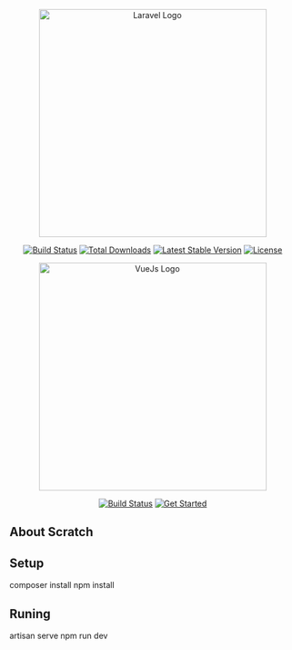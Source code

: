 <p align="center"><a href="https://laravel.com" target="_blank"><img src="https://raw.githubusercontent.com/laravel/art/master/logo-lockup/5%20SVG/2%20CMYK/1%20Full%20Color/laravel-logolockup-cmyk-red.svg" width="400" alt="Laravel Logo"></a></p>

<p align="center">
<a href="https://github.com/laravel/framework/actions"><img src="https://github.com/laravel/framework/workflows/tests/badge.svg" alt="Build Status"></a>
<a href="https://packagist.org/packages/laravel/framework"><img src="https://img.shields.io/packagist/dt/laravel/framework" alt="Total Downloads"></a>
<a href="https://packagist.org/packages/laravel/framework"><img src="https://img.shields.io/packagist/v/laravel/framework" alt="Latest Stable Version"></a>
<a href="https://packagist.org/packages/laravel/framework"><img src="https://img.shields.io/packagist/l/laravel/framework" alt="License"></a>
</p>

<p align="center"><a href="https://https://vuejs.org" target="_blank"><img src="https://avatars.githubusercontent.com/u/6128107" width="400" alt="VueJs Logo"></a></p>

<p align="center">
<a href="https://www.npmjs.com/package/vue"><img src="https://camo.githubusercontent.com/72bf57dfe6d4658e21dc36b0c1c2247edd7f0c81d0fd6513a72e419be917e9d5/68747470733a2f2f696d672e736869656c64732e696f2f6e706d2f762f7675652e737667" alt="Build Status"></a>
<a href="https://vuejs.org/guide/introduction.html"><img src="https://img.shields.io/packagist/dt/laravel/framework" alt="Get Started"></a>
</p>

## About Scratch
Setup
----------------------
composer install
npm install

Runing
-----------------------
artisan serve
npm run dev

